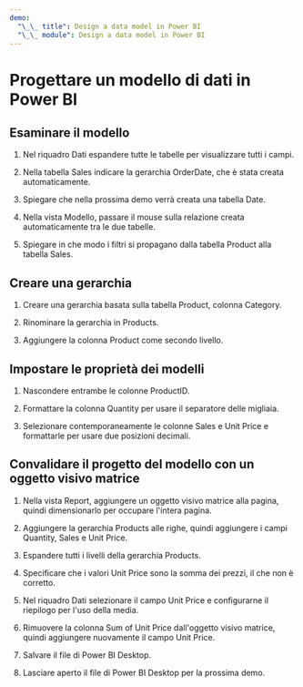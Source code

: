```yaml
---
demo:
  "\_\_ title": Design a data model in Power BI
  "\_\_ module": Design a data model in Power BI
---
```

# Progettare un modello di dati in Power BI

## Esaminare il modello

1. Nel riquadro Dati espandere tutte le tabelle per visualizzare tutti i campi.

1. Nella tabella Sales indicare la gerarchia OrderDate, che è stata creata automaticamente.

1. Spiegare che nella prossima demo verrà creata una tabella Date.

1. Nella vista Modello, passare il mouse sulla relazione creata automaticamente tra le due tabelle.

1. Spiegare in che modo i filtri si propagano dalla tabella Product alla tabella Sales.

## Creare una gerarchia

1. Creare una gerarchia basata sulla tabella Product, colonna Category.

1. Rinominare la gerarchia in Products.

1. Aggiungere la colonna Product come secondo livello.

## Impostare le proprietà dei modelli

1. Nascondere entrambe le colonne ProductID.

1. Formattare la colonna Quantity per usare il separatore delle migliaia.

1. Selezionare contemporaneamente le colonne Sales e Unit Price e formattarle per usare due posizioni decimali.

## Convalidare il progetto del modello con un oggetto visivo matrice

1. Nella vista Report, aggiungere un oggetto visivo matrice alla pagina, quindi dimensionarlo per occupare l'intera pagina.

1. Aggiungere la gerarchia Products alle righe, quindi aggiungere i campi Quantity, Sales e Unit Price.

1. Espandere tutti i livelli della gerarchia Products.

1. Specificare che i valori Unit Price sono la somma dei prezzi, il che non è corretto.

1. Nel riquadro Dati selezionare il campo Unit Price e configurarne il riepilogo per l'uso della media.

1. Rimuovere la colonna Sum of Unit Price dall'oggetto visivo matrice, quindi aggiungere nuovamente il campo Unit Price.

1. Salvare il file di Power BI Desktop.

1. Lasciare aperto il file di Power BI Desktop per la prossima demo.
